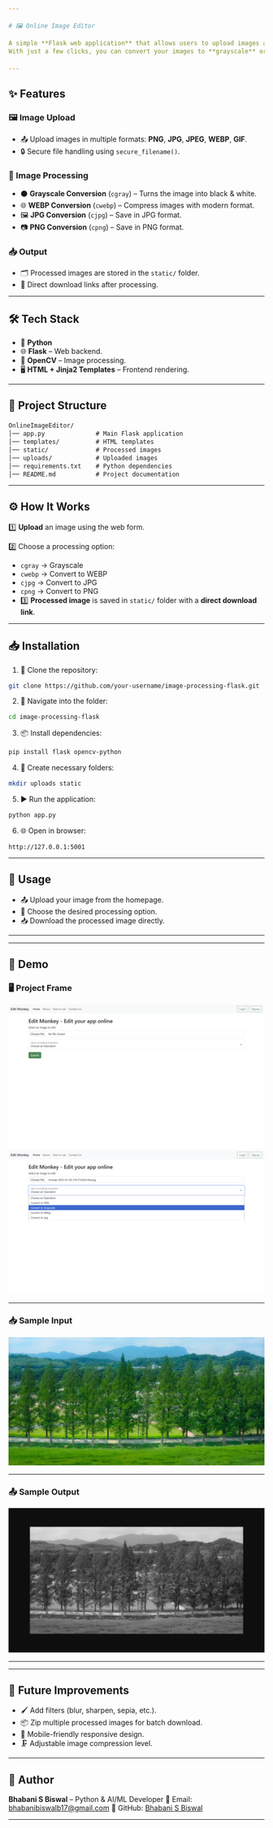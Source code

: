 ```yaml
---

# 🖼️ Online Image Editor

A simple **Flask web application** that allows users to upload images and perform basic processing using **OpenCV**.
With just a few clicks, you can convert your images to **grayscale** or change their format to **PNG**, **JPG**, or **WEBP** — all handled securely.

---
```


## ✨ Features

### 🖼 Image Upload

* 📤 Upload images in multiple formats: **PNG**, **JPG**, **JPEG**, **WEBP**, **GIF**.
* 🔒 Secure file handling using `secure_filename()`.

### 🎨 Image Processing

* ⚫ **Grayscale Conversion** (`cgray`) – Turns the image into black & white.
* 🌐 **WEBP Conversion** (`cwebp`) – Compress images with modern format.
* 🖼 **JPG Conversion** (`cjpg`) – Save in JPG format.
* 📷 **PNG Conversion** (`cpng`) – Save in PNG format.

### 📥 Output

* 🗂 Processed images are stored in the `static/` folder.
* 🔗 Direct download links after processing.

---

## 🛠 Tech Stack

* 🐍 **Python**
* 🌐 **Flask** – Web backend.
* 🎥 **OpenCV** – Image processing.
* 🖥 **HTML + Jinja2 Templates** – Frontend rendering.

---

## 📂 Project Structure

```
OnlineImageEditor/
│── app.py              # Main Flask application
│── templates/          # HTML templates
│── static/             # Processed images
│── uploads/            # Uploaded images
│── requirements.txt    # Python dependencies
│── README.md           # Project documentation
```

---

## ⚙ How It Works

1️⃣ **Upload** an image using the web form.

2️⃣ Choose a processing option:

* `cgray` → Grayscale
* `cwebp` → Convert to WEBP
* `cjpg` → Convert to JPG
* `cpng` → Convert to PNG
* 
  3️⃣ **Processed image** is saved in `static/` folder with a **direct download link**.

---

## 📥 Installation

1. 📂 Clone the repository:

```bash
git clone https://github.com/your-username/image-processing-flask.git
```

2. 📁 Navigate into the folder:

```bash
cd image-processing-flask
```

3. 📦 Install dependencies:

```bash
pip install flask opencv-python
```

4. 📂 Create necessary folders:

```bash
mkdir uploads static
```

5. ▶ Run the application:

```bash
python app.py
```

6. 🌐 Open in browser:

```
http://127.0.0.1:5001
```

---

## 🚀 Usage

* 📤 Upload your image from the homepage.
* 🎯 Choose the desired processing option.
* 📥 Download the processed image directly.

---

---

## 📸 Demo

### 🖥️ **Project Frame**

![img\_alt](https://github.com/bhabanisbiswal/OnlineImageEditor/blob/de233f492e2a66f9f324d2eae6dbfbf58579924f/project_image1.png)
![img\_alt](https://github.com/bhabanisbiswal/OnlineImageEditor/blob/de233f492e2a66f9f324d2eae6dbfbf58579924f/project_image2.png)

---

### 📥 **Sample Input**

![img\_alt](https://github.com/bhabanisbiswal/OnlineImageEditor/blob/0b834b62827c22585cf1ffb031ac154efaeac4c6/uploads/vlcsnap-2025-01-03-21h17m03s144.png)

---

### 📤 **Sample Output** 

![img\_alt](https://github.com/bhabanisbiswal/OnlineImageEditor/blob/de233f492e2a66f9f324d2eae6dbfbf58579924f/output.png)

---

---

## 🔮 Future Improvements

* 🖌 Add filters (blur, sharpen, sepia, etc.).
* 📦 Zip multiple processed images for batch download.
* 📱 Mobile-friendly responsive design.
* 🗜 Adjustable image compression level.

---

## 👤 Author

**Bhabani S Biswal** – Python & AI/ML Developer
📧 Email: [bhabanibiswalb17@gmail.com](mailto:bhabanibiswalb17@gmail.com)
🔗 GitHub: [Bhabani S Biswal](https://github.com/bhabanisbiswal)

---

